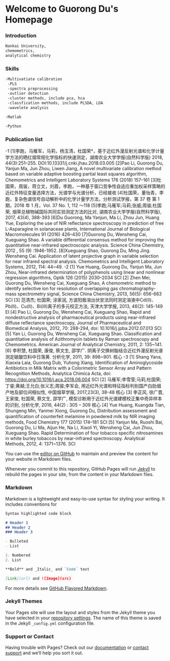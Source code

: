 # Welcome to Guorong Du's Homepage

### Introduction
```markdown
Nankai University, 
chemometrics, 
analytical chemistry
```
### Skills
```markdown
-Multivatiate calibration
 -PLS
 -spectra preprocessing
 -outlier detection
 -cluster methods, include pca, hca
 -classfication methods, include PLSDA, LDA
 -wavelete analysis
 
-Matlab

-Python
```
### Publication list


-1
[1]李跑，马雁军，马莉，杨玉清，杜国荣*，基于近红外漫反射光谱和化学计量学方法的晒红烟常规化学指标的快速测定，湖南农业大学学报(自然科学版) 2018, 44(3):251–255. DOI:10.13331/j.cnki.jhau.2018.03.005
[2]Pao Li, Guorong Du, Yanjun Ma, Jun Zhou, Liwen Jiang, A novel multivariate calibration method based on variable adaptive boosting partial least squares algorithm, Chemometrics and Intelligent Laboratory Systems 176 (2018) 157–161
[3]杜国荣，周骏，蒋立文，刘霞，李跑，一种基于窗口竞争性自适应重加权采样策略的近红外特征变量选择方法，光谱学与光谱分析，已经接收
[4]杜国荣，董怡青，李跑，复杂色谱信号自动解析中的化学计量学方法，分析测试学报，第 37 卷 第 1 期，2018 年 1 月，Vol. 37 No. 1, 112 ～118
[5]李跑;马雁军;马莉;张威;周骏;杜国荣, 烟草总植物碱国际共同实验测定方法的比对, 湖南农业大学学报(自然科学版), 2017, 43(4), 388-393
[6]Du Guorong, Ma Yanjun, Ma Li, Zhou Jun, Huang Yue, Exploring  the use of NIR reﬂectance spectroscopy in prediction of free L-Asparagine in solanaceae  plants, International Journal of Biological Macromolecules 91 (2016) 426–430
[7]Guorong Du, Wensheng Cai, Xueguang Shao. A variable differential consensus method for improving the quantitative near-infrared spectroscopic analysis. Science China Chemistry, 2012 , 55 (9) :1946-1952.
[8]Xueguang Shao, Guorong Du, Ming Jing. Wensheng Cai. Application of latent projective graph in variable selection for near infrared spectral analysis. Chemometrics and Intelligent Laboratory Systems, 2012, 114: 44~49.
-2
[1]	Yue Huang, Guorong Du, Yanjun Ma, Jun Zhou, Near-infrared  determination of polyphenols using linear and nonlinear regression algorithms, Optik 126 (2015) 2030–2034 SCI
[2]	Zhen Mei, Guorong Du, Wensheng Cai, Xueguang Shao, A chemometric method to identify selective ion for resolution of overlapping gas chromatography-mass spectrometry signal, Science China Chemistry, 2013, 56(5): 656-663 SCI
[3]	范清杰; 杜国荣; 涂家润, 方波阳极溶出伏安法同时测定溶液中Cd(Ⅱ)、Pb(Ⅱ)、Cu(Ⅱ)、Bi(Ⅲ)离子的多元校正方法, 天津大学学报, 2013, 46(2): 145-149 EI
[4]	Pao Li, Guorong Du, Wensheng Cai, Xueguang Shao, Rapid and nondestructive analysis of pharmaceutical products using near-infrared diffuse reflectance spectroscopy, Journal of Pharmaceutical and Biomedical Analysis, 2012, 70: 288-294, doi: 10.1016/j.jpba.2012.07.013 SCI
[5]	Yan Li, Guorong Du, Wensheng Cai, Xueguang Shao. Classification and quantitative analysis of Azithromycin tablets by Raman spectroscopy and Chemometrics. American Journal of Analytical Chemistry, 2011, 2: 135~141.
[6]	李积慧, 杜国荣, 康俊, 蔡文生, 邵学广. 阴离子交换树脂结合近红外漫反射光谱测定碳酸饮料中日落黄. 分析化学, 2011, 39: 898~901. 核心
-3
[1]	Shang Yana, Xiaoxia Laia, Guorong Dub, Yuhong Xiang, Identification of Aminoglycoside Antibiotics in Milk Matrix with a Colorimetric Sensor Array and Pattern Recognition Methods, Analytica Chimica Acta, doi: https://doi.org/10.1016/j.aca.2018.06.004 SCI
[2]	马雁军;李雪莹;马莉;杜国荣;丁睿;黄越;王允白;张义志;周骏;李军会, 用近红外光谱和特征指标判别国产白肋烟产地及部位间相似性, 中国烟草学报, 2017,23(3), 38-48 核心
[3]	李正风, 徐广晋, 王家俊, 杜国荣, 蔡文生, 邵学广, 模型诊断用于近红外光谱建模校正集中奇异样本的识别, 分析化学, 2016, 44(2) : 305 – 309 核心
[4]	Yue Huang, Kuangda Tian, Shungeng Min, Yanmei Xiong, Guorong Du, Distribution assessment and quantiﬁcation of counterfeit melamine in powdered milk by NIR imaging methods, Food Chemistry 177 (2015) 174–181 SCI
[5]	Yanjun Ma, Ruoshi Bai, Guorong Du, Li Ma, Aijun He, Na Li, Xiaoli Yi, Wensheng Cai, Jun Zhou, Xueguang Shao. Rapid Determination of four tobacco specific nitrosamines in white burley tobaccos by near-infrared spectroscopy. Analytical Methods, 2012, 4: 1371~1376. SCI


You can use the [editor on GitHub](https://github.com/nkchem09/adairgithub.io/edit/master/index.md) to maintain and preview the content for your website in Markdown files.

Whenever you commit to this repository, GitHub Pages will run [Jekyll](https://jekyllrb.com/) to rebuild the pages in your site, from the content in your Markdown files.

### Markdown

Markdown is a lightweight and easy-to-use syntax for styling your writing. It includes conventions for

```markdown
Syntax highlighted code block

# Header 1
## Header 2
### Header 3

- Bulleted
- List

1. Numbered
2. List

**Bold** and _Italic_ and `Code` text

[Link](url) and ![Image](src)
```

For more details see [GitHub Flavored Markdown](https://guides.github.com/features/mastering-markdown/).

### Jekyll Themes

Your Pages site will use the layout and styles from the Jekyll theme you have selected in your [repository settings](https://github.com/nkchem09/adairgithub.io/settings). The name of this theme is saved in the Jekyll `_config.yml` configuration file.

### Support or Contact

Having trouble with Pages? Check out our [documentation](https://help.github.com/categories/github-pages-basics/) or [contact support](https://github.com/contact) and we’ll help you sort it out.
